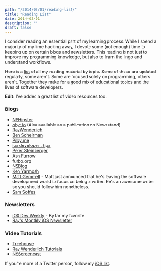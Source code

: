 ```yaml
---
path: "/2014/02/01/reading-list/"
title: "Reading List"
date: 2014-02-01
description: ""
draft: false
---
```


I consider reading an essential part of my learning process. While I
spend a majority of my time hacking away, I devote some (not enough)
time to keeping up on certain blogs and newsletters. This reading is not
just to improve my programming knowledge, but also to learn the lingo
and understand workflows.

Here is a [list](http://www.pasanpremaratne.com/reading/) of all my
reading material by topic. Some of these are updated regularly, some
aren't. Some are focused solely on programming, others aren't. Together
they make for a good mix of educational topics and the lives of software
developers.

**Edit**: I've added a great list of video resources too.

### Blogs

-   [NSHipster](http://nshipster.com)
-   [objc.io](http://nshipster.com) (Also available as a publication on
    Newsstand)
-   [RayWenderlich](http://www.raywenderlich.com)
-   [Ben Scheirman](http://benscheirman.com)
-   [Pilky.me](http://pilky.me)
-   [ios developer : tips](http://iosdevelopertips.com)
-   [Peter Steinberger](http://petersteinberger.com)
-   [Ash Furrow](http://ashfurrow.com)
-   [furbo.org](https://furbo.org)
-   [NSBlog](https://www.mikeash.com/pyblog/)
-   [Ken Yarmosh](http://kenyarmosh.com)
-   [Matt Gemmell](http://mattgemmell.com) - Matt just announced that
    he's leaving the software development world to focus on being a
    writer. He's an awesome writer so you should follow him nonetheless.
-   [Sam Soffes](http://sam.roon.io)

### Newsletters

-   [iOS Dev Weekly](http://iosdevweekly.com) - By far my favorite.
-   [Ray's Monthly iOS
    Newsletter](http://www.raywenderlich.com/newsletter)

### Video Tutorials

- [Treehouse](http://teamtreehouse.com/tracks/ios-development)
- [Ray Wenderlich Tutorials](http://www.raywenderlich.com/videos)
- [NSScreencast](http://www.nsscreencast.com)

If you're more of a Twitter person, follow my [iOS
list](https://twitter.com/pasanpr/lists/ios).
